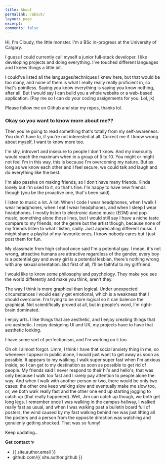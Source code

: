 ```yaml
---
title: About
permalink: /about/
layout: page
excerpt: 
comments: false
---
```


Hi, I'm Cloudy, the little monster. I'm a BSc in-progress at the University of Calgary.  

I guess I could currently call myself a junior full-stack developer. I like developing projects and doing everything. I've touched different languages and I knew things a little bit.  

I could've listed all the languages/techniques I knew here, but that would be too many, and none of them is what I really really really proficient in, so that's pointless. Saying you know everything is saying you know nothing, after all. But I would say I can build you a whole website or a web-based application. (Pay me so I can do your coding assignments for you. Lol, jk)

Please follow me on Github and star my repos, thanks lol.

### Okay so you want to know more about me??

Then you're going to read something that's totally from my self-awareness. You don't have to, if you're not interested at all. Correct me if I know wrong about myself, I want to know more too.

I'm shy, introvert and insecure to people I don't know. And my insecurity would reach the maximum when in a group of 5 to 10. You might or might not feel I'm in this way, this is because I'm overcoming my nature. But as long as we know each other and I feel secure, we could talk and laugh and do everything like the best. 

I'm also passive on making friends, so I don't have many friends. Kinda lonely but I'm used to it, so that's fine. I'm happy to have new friends though (you be the proactive one, that's been said).

I listen to music a lot. A lot. When I code I wear headphones, when I walk I wear headphones, when I eat I wear headphones, and when I sleep I wear headphones. I mostly listen to electronic dance music (EDM) and pop music, something alone those lines, but I would still say I have a niche taste compare to my friends, not the genre but the artist though, because none of my friends listen to what I listen, sadly. Just appreciating different music. I might share a playlist of my favourite ones, I know nobody cares but I just post them for fun.

My classmate from high school once said I'm a potential gay. I mean, it's not wrong, attractive humans are attractive regardless of the gender, every boy is a potential gay and every girl is a potential lesbian, there's nothing wrong with any sexual orientation. But first of all, I'll be faithful to my girlfriend.

I would like to know some philosophy and psychology. They make you see the world differently and make you think, aren't they.

The way I think is more graphical than logical. Under unexpected circumstances I would easily get emotional, which is a weakness that I should overcome. I'm trying to be more logical so it can balence the graphical. Not scientifically proved at all, but in people's word, I'm right-brain dominated.

I enjoy arts. I like things that are aesthetic, and I enjoy creating things that are aesthetic. I enjoy designing UI and UX, my projects have to have that aesthetic looking.  

I have some sort of perfectionism, and I'm working on it too. 

Oh oh I almost forgot. Umm, I think I have that social anxiety thing in me, so whenever I appear in public alone, I would just want to get away as soon as possible. It appears to my walking. I walk super super fast when I'm anxious inside, so I can get to my destination as soon as possible to get rid of people. My friends said I never respond to their hi's and hello's, that was only because I walk too fast and I rarely pay attention to people alone the way. And when I walk with another person or two, there would be only two cases: the other one keep walking slow and eventually make me slow too, or, we both walk really fast and the other one end up starting jogging to catch up (that really happened). Well, Jim can catch up though, we both get long legs. I remember once I was walking in the campus hallway, I walked really fast as usual, and when I was walking past a bulletin board full of posters, the wind caused by my fast walking behind me was just lifting all the posters and a person from the opposite direction was watching and genuienly getting shocked. That was so funny!


Keep updating...

**Get contact ✨**

- {{ site.author.email }}
- github.com/{{ site.author.github }}
